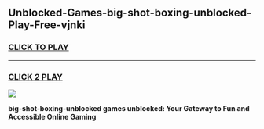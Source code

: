 
## Unblocked-Games-big-shot-boxing-unblocked-Play-Free-vjnki
<h3>
<a href="https://premium76.site?title=big-shot-boxing-unblocked&ref=09A">CLICK TO PLAY</a></h3>
<hr>

<h3>
<a href="https://premium76.site?title=big-shot-boxing-unblocked&ref=09A">CLICK 2 PLAY</a>
  
</h3>

<a href="https://premium76.site?title=big-shot-boxing-unblocked&ref=09A"><img src="https://clearcache.store/games.png"></a>


**big-shot-boxing-unblocked games unblocked: Your Gateway to Fun and Accessible Online Gaming**
